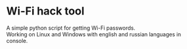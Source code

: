 # Wi-Fi hack tool
A simple python script for getting Wi-Fi passwords.  
Working on Linux and Windows with english and russian languages in console.  
